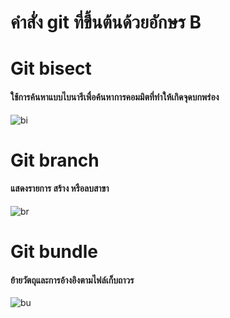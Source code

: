 # คำสั่ง git ที่ขึ้นต้นด้วยอักษร B
# Git bisect
#### ใช้การค้นหาแบบไบนารีเพื่อค้นหาการคอมมิตที่ทำให้เกิดจุดบกพร่อง
![bi](https://github.com/Phetteepop/Git_A-Z_Mission_65030109/assets/144197367/48ea599f-9f5b-4195-9e88-a3dc534ccc4f)

# Git branch
#### แสดงรายการ สร้าง หรือลบสาขา
![br](https://github.com/Phetteepop/Git_A-Z_Mission_65030109/assets/144197367/2fc93f45-3d90-4932-966a-086818a91e85)

# Git bundle
#### ย้ายวัตถุและการอ้างอิงตามไฟล์เก็บถาวร
![bu](https://github.com/Phetteepop/Git_A-Z_Mission_65030109/assets/144197367/21492d3e-9ec5-43c5-b9c1-e3b52b7f9451)

